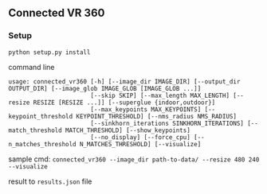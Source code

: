 ## Connected VR 360


### Setup

```python setup.py install```

command line
```
usage: connected_vr360 [-h] [--image_dir IMAGE_DIR] [--output_dir OUTPUT_DIR] [--image_glob IMAGE_GLOB [IMAGE_GLOB ...]]
                       [--skip SKIP] [--max_length MAX_LENGTH] [--resize RESIZE [RESIZE ...]] [--superglue {indoor,outdoor}]
                       [--max_keypoints MAX_KEYPOINTS] [--keypoint_threshold KEYPOINT_THRESHOLD] [--nms_radius NMS_RADIUS]
                       [--sinkhorn_iterations SINKHORN_ITERATIONS] [--match_threshold MATCH_THRESHOLD] [--show_keypoints]
                       [--no_display] [--force_cpu] [--n_matches_threshold N_MATCHES_THRESHOLD] [--visualize]
```

sample cmd:
```connected_vr360 --image_dir path-to-data/ --resize 480 240 --visualize```

result to `results.json` file